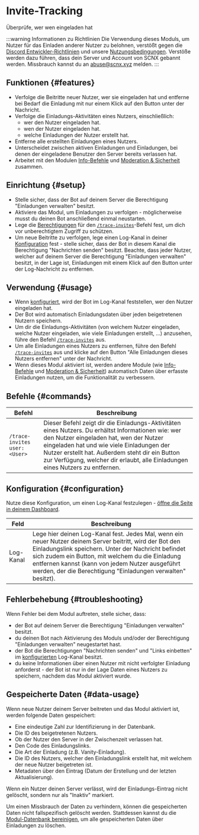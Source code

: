 # Invite-Tracking

Überprüfe, wer wen eingeladen hat

<ModuleOverview moduleName="invite-tracking" />

:::warning Informationen zu Richtlinien
Die Verwendung dieses Moduls, um Nutzer für das Einladen anderer Nutzer zu belohnen, verstößt gegen die [Discord Entwickler-Richtlinien](https://discord.com/developers/docs/policies-and-agreements/developer-policy) und unsere [Nutzungsbedingungen](https://scootk.it/scnx-tos). 
Verstöße werden dazu führen, dass dein Server und Account von SCNX gebannt werden. Missbrauch kannst du an [abuse@scnx.xyz](mailto:abuse@scnx.xyz) melden.
:::

## Funktionen {#features}

* Verfolge die Beitritte neuer Nutzer, wer sie eingeladen hat und entferne bei Bedarf die Einladung mit nur einem Klick auf den Button unter der Nachricht. 
* Verfolge die Einladungs-Aktivitäten eines Nutzers, einschließlich:
  * wer den Nutzer eingeladen hat.
  * wen der Nutzer eingeladen hat.
  * welche Einladungen der Nutzer erstellt hat.
* Entferne alle erstellten Einladungen eines Nutzers.
* Unterscheidet zwischen aktiven Einladungen und Einladungen, bei denen der eingeladene Benutzer den Server bereits verlassen hat.
* Arbeitet mit den Modulen [Info-Befehle](/de/docs/custom-bot/modules/moderation/info-commands) und [Moderation & Sicherheit](/de/docs/custom-bot/modules/moderation) zusammen.

## Einrichtung {#setup}

* Stelle sicher, dass der Bot auf deinem Server die Berechtigung "Einladungen verwalten" besitzt.
* Aktiviere das Modul, um Einladungen zu verfolgen - möglicherweise musst du deinen Bot anschließend einmal neustarten.
* Lege die [Berechtigungen](/de/docs/custom-bot/slash-commands) für den [`/trace-invites`](#commands)-Befehl fest, um dich vor unberechtigtem Zugriff zu schützen.
* Um neue Beitritte zu verfolgen, lege einen Log-Kanal in deiner [Konfiguration](#configuration) fest - stelle sicher, dass der Bot in diesem Kanal die Berechtigung "Nachrichten senden" besitzt.
  Beachte, dass jeder Nutzer, welcher auf deinem Server die Berechtigung "Einladungen verwalten" besitzt, in der Lage ist, Einladungen mit einem Klick auf den Button unter der Log-Nachricht zu entfernen.

## Verwendung {#usage}

* Wenn [konfiguriert](#configuration), wird der Bot im Log-Kanal feststellen, wer den Nutzer eingeladen hat.
* Der Bot wird automatisch Einladungsdaten über jeden beigetretenen Nutzern speichern.
* Um dir die Einladungs-Aktivitäten (von welchem Nutzer eingeladen, welche Nutzer eingeladen, wie viele Einladungen erstellt, ...) anzusehen, führe den Befehl [`/trace-invites`](#commands) aus.
* Um alle Einladungen eines Nutzers zu entfernen, führe den Befehl [`/trace-invites`](#commands) aus und klicke auf den Button "Alle Einladungen dieses Nutzers entfernen" unter der Nachricht.
* Wenn dieses Modul aktiviert ist, werden andere Module (wie [Info-Befehle](/de/docs/custom-bot/modules/moderation/info-commands) und [Moderation & Sicherheit](/de/docs/custom-bot/modules/moderation)) automatisch Daten über erfasste Einladungen nutzen, um die Funktionalität zu verbessern.

## Befehle {#commands}

<SlashCommandExplanation />

| Befehl                       | Beschreibung                                                                                                                                                                                                                                                                                                                    |
|------------------------------|---------------------------------------------------------------------------------------------------------------------------------------------------------------------------------------------------------------------------------------------------------------------------------------------------------------------------------|
| `/trace-invites user:<User>` | Dieser Befehl zeigt dir die Einladungs-Aktivitäten eines Nutzers. Du erhältst Informationen wie: wer den Nutzer eingeladen hat, wen der Nutzer eingeladen hat und wie viele Einladungen der Nutzer erstellt hat. Außerdem steht dir ein Button zur Verfügung, welcher dir erlaubt, alle Einladungen eines Nutzers zu entfernen. |

## Konfiguration {#configuration}

Nutze diese Konfiguration, um einen Log-Kanal festzulegen - [öffne die Seite in deinem Dashboard](https://scnx.app/de/glink?page=bot/configuration?query=invit&file=invite-tracking|config).

| Feld        | Beschreibung                                                                                                                                                                                                                                                                                                                            |
|-------------|-----------------------------------------------------------------------------------------------------------------------------------------------------------------------------------------------------------------------------------------------------------------------------------------------------------------------------------------|
| Log-Kanal   | Lege hier deinen Log-Kanal fest. Jedes Mal, wenn ein neuer Nutzer deinem Server beitritt, wird der Bot den Einladungslink speichern. Unter der Nachricht befindet sich zudem ein Button, mit welchem du die Einladung entfernen kannst (kann von jedem Nutzer ausgeführt werden, der die Berechtigung "Einladungen verwalten" besitzt). |

## Fehlerbehebung {#troubleshooting}

Wenn Fehler bei dem Modul auftreten, stelle sicher, dass:

* der Bot auf deinem Server die Berechtigung "Einladungen verwalten" besitzt.
* du deinen Bot nach Aktivierung des Moduls und/oder der Berechtigung "Einladungen verwalten" neugestartet hast.
* der Bot die Berechtigungen "Nachrichten senden" und "Links einbetten" im [konfigurierten](#configuration) Log-Kanal besitzt.
* du keine Informationen über einen Nutzer mit nicht verfolgter Einladung anforderst - der Bot ist nur in der Lage Daten eines Nutzers zu speichern, nachdem das Modul aktiviert wurde.

## Gespeicherte Daten {#data-usage}

Wenn neue Nutzer deinem Server beitreten und das Modul aktiviert ist, werden folgende Daten gespeichert:

* Eine eindeutige Zahl zur Identifizierung in der Datenbank.
* Die ID des beigetretenen Nutzers.
* Ob der Nutzer den Server in der Zwischenzeit verlassen hat.
* Den Code des Einladungslinks.
* Die Art der Einladung (z.B. Vanity-Einladung).
* Die ID des Nutzers, welcher den Einladungslink erstellt hat, mit welchem der neue Nutzer beigetreten ist.
* Metadaten über den Eintrag (Datum der Erstellung und der letzten Aktualisierung).

Wenn ein Nutzer deinen Server verlässt, wird der Einladungs-Eintrag nicht gelöscht, sondern nur als "Inaktiv" markiert.

Um einen Missbrauch der Daten zu verhindern, können die gespeicherten Daten nicht fallspezifisch gelöscht werden.
Stattdessen kannst du die [Modul-Datenbank bereinigen](/de/docs/custom-bot/additional-features#reset-module-database), um alle gespeicherten Daten über Einladungen zu löschen.
